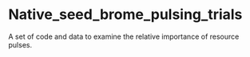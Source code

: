 # Native_seed_brome_pulsing_trials
A set of code and data to examine the relative importance of resource pulses.
